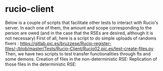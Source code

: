 # rucio-client
Below is a couple of scripts that facilitate other tests to interact with Rucio's server. In each one of them, the amount and scope corresponding to the person are owed (and in the case that the RSEs are desired, although it is not necessary)  First of all, here is a script to do simple uploads of randoms fixers : https://gitlab.pic.es/bruzzese/Rucio-register-files/-/blob/master/Tests/Rucio-Client/Rucio02.pic.es/test-create-files.py  Then, we have two scripts to test transfer functionalities through fts and some demons.  Creation of files in the non-deterministic RSE: Replication of those files in the deterministic RSE: 
